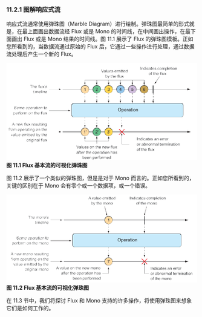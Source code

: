 ### 11.2.1 图解响应式流

响应式流通常使用弹珠图（Marble Diagram）进行绘制。弹珠图最简单的形式就是，在最上面画出数据流经 Flux 或是 Mono 的时间线，在中间画出操作，在最下面画出 Flux 或是 Mono 结果的时间线。图 11.1 展示了 Flux 的弹珠图模板。正如您所看到的，当数据流通过原始的 Flux 后，它通过一些操作进行处理，通过数据流处理后产生一个新的 Flux。

![](../../assets/11.1.png)
**图 11.1 Flux 基本流的可视化弹珠图** <br/>

图 11.2 展示了一个类似的弹珠图，但是是对于 Mono 而言的。正如您所看到的，关键的区别在于 Mono 会有零个或一个数据项，或一个错误。

![](../../assets/11.2.png)
**图 11.2 Flux 基本流的可视化弹珠图** <br/>

在 11.3 节中，我们将探讨 Flux 和 Mono 支持的许多操作，将使用弹珠图来想象它们是如何工作的。


